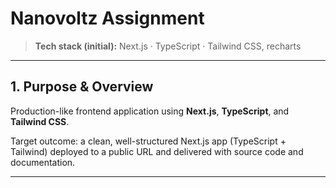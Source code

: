 # Nanovoltz Assignment

> **Tech stack (initial):** Next.js · TypeScript · Tailwind CSS, recharts

---

## 1. Purpose & Overview

Production-like frontend application using **Next.js**, **TypeScript**, and **Tailwind CSS**.

Target outcome: a clean, well-structured Next.js app (TypeScript + Tailwind) deployed to a public URL and delivered with source code and documentation.

---
